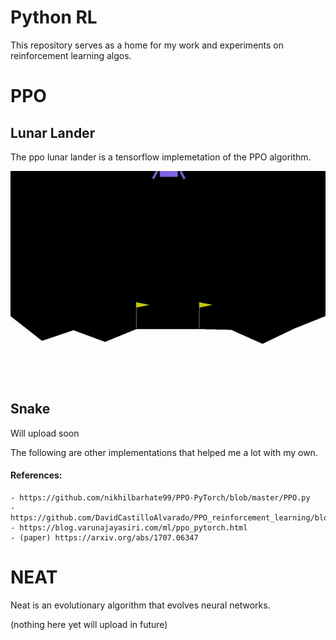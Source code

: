 # Python RL

This repository serves as a home for my work and experiments on reinforcement learning algos.

# PPO 

## Lunar Lander
The ppo lunar lander is a tensorflow implemetation of the PPO algorithm.

![](LLgif.gif)

## Snake

Will upload soon

The following are other implementations that helped me a lot with my own.
#### References:
    - https://github.com/nikhilbarhate99/PPO-PyTorch/blob/master/PPO.py
    - https://github.com/DavidCastilloAlvarado/PPO_reinforcement_learning/blob/master/PPO_pendulum.py
    - https://blog.varunajayasiri.com/ml/ppo_pytorch.html
    - (paper) https://arxiv.org/abs/1707.06347
    
    
# NEAT

Neat is an evolutionary algorithm that evolves neural networks.

(nothing here yet will upload in future)
    
